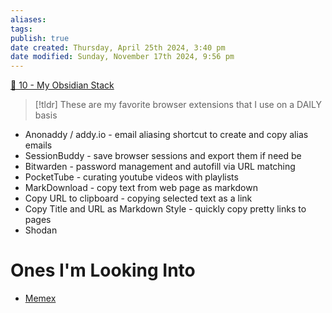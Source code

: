 ```yaml
---
aliases: 
tags: 
publish: true
date created: Thursday, April 25th 2024, 3:40 pm
date modified: Sunday, November 17th 2024, 9:56 pm
---
```


[📁 10 - My Obsidian Stack](../../📁%2010%20-%20My%20Obsidian%20Stack/📁%2010%20-%20My%20Obsidian%20Stack.md)

> [!tldr] These are my favorite browser extensions that I use on a DAILY basis

- Anonaddy / addy.io - email aliasing shortcut to create and copy alias emails
- SessionBuddy - save browser sessions and export them if need be
- Bitwarden - password management and autofill via URL matching
- PocketTube - curating youtube videos with playlists
- MarkDownload - copy text from web page as markdown
- Copy URL to clipboard - copying selected text as a link
- Copy Title and URL as Markdown Style - quickly copy pretty links to pages
- Shodan

# Ones I'm Looking Into

- [Memex](https://memex.garden/)